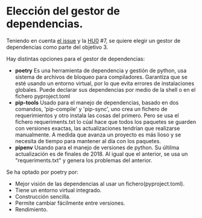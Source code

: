 # Elección del gestor de dependencias.

Teniendo en cuenta [el issue](https://github.com/MauronMP/PMP_IV/issues/17) y la [HU0](https://github.com/MauronMP/PMP_IV/issues/7) #7, se quiere elegir un gestor de dependencias como parte del objetivo 3.

Hay distintas opciones para el gestor de dependencias:


- **poetry** Es una herramienta de dependencia y gestión de python, usa sistema de archivos de bloqueo para compiladores. Garantiza que se esté usando un entorno virtual, por lo que evita errores de instalaciones globales. Puede declarar sus dependencias por medio de la shell o en el fichero pyproject.toml
- **pip-tools** Usado para el manejo de dependencias, basado en dos comandos, 'pip-compile' y 'pip-sync', uno crea un fichero de requerimientos y otro instala las cosas del primero. Pero se usa el fichero requeriments.txt lo cúal hace que todos los paquetes se guarden con versiones exactas, las actualizaciones tendrían que realizarse manualmente. A medida que avanza un proyecto es más lioso y se necesita de tiempo para mantener al día con los paquetes.
- **pipenv** Usando para el manejo de versiones de python. Su últilma actualización es de finales de 2018. Al igual que el anterior, se usa un "requeriments.txt" y genera los problemas del anterior.

Se ha optado por poetry por:
 - Mejor visión de las dependencias al usar un fichero(pyproject.toml).
 - Tiene un entorno virtual integrado.
 - Construcción sencilla.
 - Permite cambiar fácilmente entre versiones.
 - Rendimiento.